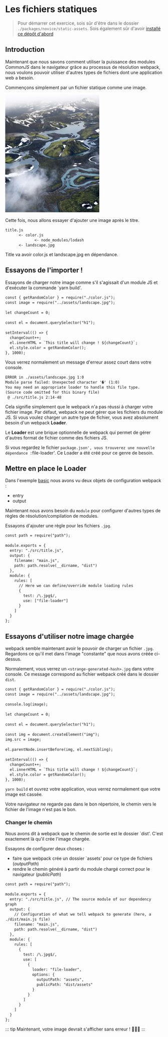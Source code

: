 # Les fichiers statiques

> Pour démarrer cet exercice, sois sûr d'être dans le dossier `./packages/novice/static-assets`.
> Sois également sûr d'avoir [installé ce dépôt d'abord](../README.md#install)

## Introduction

Maintenant que nous savons comment utiliser la puissance des modules _CommonJS_ dans le navigateur grâce au processus de résolution webpack,
nous voulons pouvoir utiliser d'autres types de fichiers dont une application web a besoin.

Commençons simplement par un fichier statique comme une image.

<img src="../img/elias-arnar-1309173-unsplash.jpg" width="300px" height="auto" alt="example of asset"/>

Cette fois, nous allons essayer d'ajouter une image après le titre.

```
title.js
      <- color.js
             <- node_modules/lodash
      <- landscape.jpg
```

Title va avoir color.js et landscape.jpg en dépendance.

## Essayons de l'importer !

Essayons de charger notre image comme s'il s'agissait d'un module JS et d'exécuter la commande `yarn build'.

```js{2}
const { getRandomColor } = require("./color.js");
const image = require("../assets/landscape.jpg");

let changeCount = 0;

const el = document.querySelector("h1");

setInterval(() => {
  changeCount++;
  el.innerHTML = `This title will change ! ${changeCount}`;
  el.style.color = getRandomColor();
}, 1000);
```

Vous verrez normalement un message d'erreur assez court dans votre console.

```log
ERROR in ./assets/landscape.jpg 1:0
Module parse failed: Unexpected character '�' (1:0)
You may need an appropriate loader to handle this file type.
(Source code omitted for this binary file)
 @ ./src/title.js 2:14-48
```

Cela signifie simplement que le webpack n'a pas réussi à charger votre fichier image.
Par défaut, webpack ne peut gérer que les fichiers du module JS.
Si vous voulez charger un autre type de fichier, vous avez absolument besoin d'un webpack **Loader**.

Le **Loader** est une brique optionnelle de webpack qui permet de gérer d'autres format de fichier comme des fichiers JS.

Si vous regardez le fichier `package.json', vous trouverez une nouvelle dépendance :`file-loader'.
Ce Loader a été créé pour ce genre de besoin.

## Mettre en place le Loader

Dans l'exemple [basic](./basics.md) nous avons vu deux objets de configuration webpack :

- entry
- output

Maintenant nous avons besoin du `module` pour configurer d'autres types de règles de résolution/compilation de modules.

Essayons d'ajouter une règle pour les fichiers `.jpg`.

```js{9-18}
const path = require("path");

module.exports = {
  entry: "./src/title.js",
  output: {
    filename: "main.js",
    path: path.resolve(__dirname, "dist")
  },
  module: {
    rules: [
      // Here we can define/override module loading rules
      {
        test: /\.jpg$/,
        use: ["file-loader"]
      }
    ]
  }
};
```

## Essayons d'utiliser notre image chargée

webpack semble maintenant avoir le pouvoir de charger un fichier `.jpg`. Regardons ce qu'il met dans l'image "constante" que nous avons créée ci-dessus.

Normalement, vous verrez un `<strange-generated-hash>.jpg` dans votre console. Ce message correspond au fichier webpack créé dans le dossier `dist`.

```js{10-13}
const { getRandomColor } = require("./color.js");
const image = require("../assets/landscape.jpg");

console.log(image);

let changeCount = 0;

const el = document.querySelector("h1");

const img = document.createElement("img");
img.src = image;

el.parentNode.insertBefore(img, el.nextSibling);

setInterval(() => {
  changeCount++;
  el.innerHTML = `This title will change ! ${changeCount}`;
  el.style.color = getRandomColor();
}, 1000);
```

`yarn build` et ouvrez votre application, vous verrez normalement que votre image est cassée.

Votre navigateur ne regarde pas dans le bon répertoire, le chemin vers le fichier de l'image n'est pas le bon.

### Changer le chemin

Nous avons dit à webpack que le chemin de sortie est le dossier `dist'. C'est exactement là qu'il crée l'image chargée.

Essayons de configurer deux choses :

- faire que webpack crée un dossier `assets' pour ce type de fichiers (_outputPath_)
- rendre le chemin généré à partir du module chargé correct pour le navigateur (_publicPath_)

```js{13-22}
const path = require("path");

module.exports = {
  entry: "./src/title.js", // The source module of our dependency graph
  output: {
    // Configuration of what we tell webpack to generate (here, a ./dist/main.js file)
    filename: "main.js",
    path: path.resolve(__dirname, "dist")
  },
  module: {
    rules: [
      {
        test: /\.jpg$/,
        use: [
          {
            loader: "file-loader",
            options: {
              outputPath: "assets",
              publicPath: "dist/assets"
            }
          }
        ]
      }
    ]
  }
};
```

::: tip
Maintenant, votre image devrait s'afficher sans erreur ! 👏👏👏
:::

